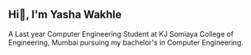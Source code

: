 ## Hi👋, I'm Yasha Wakhle
A Last year Computer Engineering Student at KJ Somiaya College of Engineering, Mumbai pursuing my bachelor's in Computer Engineering.

<!--
**yashawakhle2509/yashawakhle2509** is a ✨ _special_ ✨ repository because its `README.md` (this file) appears on your GitHub profile.


- 🔭 I’m currently working on DSA and Skill Building.
- 🌱 I’m currently learning Data science and machine learning.
- 👯 I’m looking to collaborate on open source projects.
- 📫 How to reach me: yashaw2509@gmail.com

 
-->


